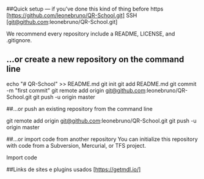 ##Quick setup — if you’ve done this kind of thing before
https [https://github.com/leonebruno/QR-School.git]
SSH [git@github.com:leonebruno/QR-School.git]

We recommend every repository include a README, LICENSE, and .gitignore.
## …or create a new repository on the command line
echo "# QR-School" >> README.md
git init
git add README.md
git commit -m "first commit"
git remote add origin git@github.com:leonebruno/QR-School.git
git push -u origin master

##…or push an existing repository from the command line

git remote add origin git@github.com:leonebruno/QR-School.git
git push -u origin master

##…or import code from another repository
You can initialize this repository with code from a Subversion, Mercurial, or TFS project.

Import code

##Links de sites e plugins usados
[https://getmdl.io/]